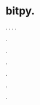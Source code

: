 # bitpy.
.
.
.
.












.






















































.
























.



























.

















































































.































































.










































